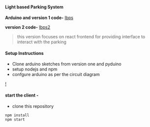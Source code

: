 #### Light based Parking System 

**Arduino and version 1 code-** [lbps](https://github.com/overrkill/lbps)

**version 2 code-** [lbps2](https://github.com/overrkill/lbps2)

>this version focuses on react frontend for providing interface to interact with the parking 

#### Setup Instructions
- Clone arduino sketches from version one and pyduino
- setup nodejs and npm 
- confgure arduino as per the circuit diagram

[!](connection_ard.png)


#### start the client -

- clone this repository 

```
npm install
npm start
```

